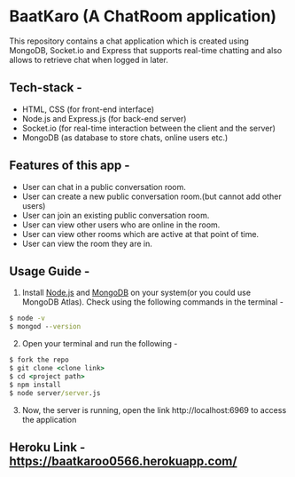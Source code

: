 # BaatKaro (A ChatRoom application)
This repository contains a chat application which is created using MongoDB, Socket.io and Express that supports real-time chatting and also allows to retrieve chat when logged in later.

## Tech-stack -
- HTML, CSS (for front-end interface)
- Node.js and Express.js (for back-end server)
- Socket.io (for real-time interaction between the client and the server)
- MongoDB (as database to store chats, online users etc.)

## Features of this app -

- User can chat in a public conversation room.
- User can create a new public conversation room.(but cannot add other users)
- User can join an existing public conversation room.
- User can view other users who are online in the room.
- User can view other rooms which are active at that point of time.
- User can view the room they are in.

## Usage Guide -

1. Install [Node.js](https://nodejs.org/) and [MongoDB](https://www.mongodb.com/) on your system(or you could use MongoDB Atlas). Check using the following commands in the terminal -

```cmd
$ node -v
$ mongod --version
```

2. Open your terminal and run the following -

```cmd
$ fork the repo
$ git clone <clone link>
$ cd <project path>
$ npm install
$ node server/server.js
```

3. Now, the server is running, open the link http://localhost:6969 to access the application



## Heroku Link - https://baatkaroo0566.herokuapp.com/


